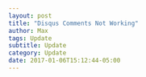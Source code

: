 ```yaml
---
layout: post
title: "Disqus Comments Not Working"
author: Max
tags: Update
subtitle: Update
category: Update
date: 2017-01-06T15:12:44-05:00
---
```


